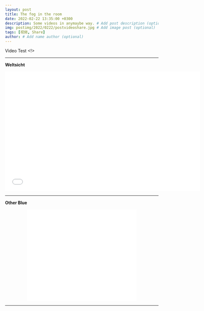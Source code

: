 ```yaml
---
layout: post
title: The fog in the room
date: 2022-02-22 13:35:00 +0300
description: Some videos in anymaybe way. # Add post description (optional)
img: postimg/2022/0222/postvideoshare.jpg # Add image post (optional)
tags: [视频, Share]
author: # Add name author (optional)
---
```


Video Test <!>

***

**Weltsicht**
<p style="text-align: center;"><iframe width="640" height="392" src="//amvnews.ru/index.php?go=Files&file=embed&id=9851" frameborder="0" allowfullscreen></iframe></p>


***

**Other Blue**
<p style="text-align: center;"><iframe width="360" height="300" src="//amvnews.ru/index.php?go=Files&file=embed&id=5452" frameborder="0" allowfullscreen></iframe></p>


***